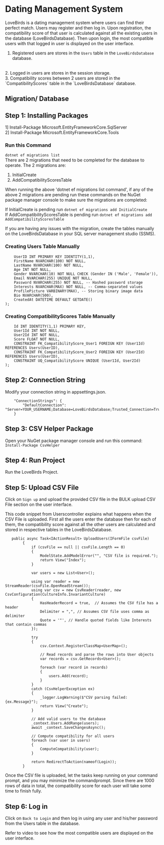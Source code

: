 # Dating Management System

LoveBirds is a dating management system where users can find their perfect match.
Users may register and then log in. Upon registration, the compatibility score of that user is calculated
against all the existing users in the database (LoveBirdsDatabase). Then upon login, 
the most compatible users with that logged in user is displayed on the user interface.

1. Registered users are stores in the `Users` table in the `LoveBirdsDatabase` database.
<br>
2. Logged in users are stores in the session storage.
<br>
3. Compatibility scores between 2 users are stored in the `CompatibilityScores` table in the `LoveBirdsDatabase`
database.
<br>

## Migration/ Database
## Step 1: Installing Packages
1] Install-Package Microsoft.EntityFrameworkCore.SqlServer <br>
2] Install-Package Microsoft.EntityFrameworkCore.Tools

### Run this Command
`dotnet ef migrations list` <br>
There are 2 migrations that need to be completed for the database to operate. The 2 migrations are: <br>
1. InitialCreate
2. AddCompatibilityScoresTable

When running the above 'dotnet ef migrations list command', if any of the above 2 migrations are pending
run these commands on the NuGet package manager console to make sure the migrations are completed:

If InitialCreate is pending run `dotnet ef migrations add InitialCreate` <br>
If AddCompatibilityScoresTable is pending run `dotnet ef migrations add AddCompatibilityScoresTable`

If you are having any issues with the migration, create the tables manually on the LoveBirdsDatabase in your 
SQL server management studio (SSMS).

### Creating Users Table Manually

```CREATE TABLE Users (
    UserID INT PRIMARY KEY IDENTITY(1,1),
    FirstName NVARCHAR(100) NOT NULL,
    LastName NVARCHAR(100) NOT NULL,
    Age INT NOT NULL,
    Gender NVARCHAR(10) NOT NULL CHECK (Gender IN ('Male', 'Female')),
    Email NVARCHAR(255) UNIQUE NOT NULL,
    Password NVARCHAR(255) NOT NULL, -- Hashed password storage
    Interests NVARCHAR(MAX) NOT NULL, -- Comma-separated values
    ProfilePicture VARBINARY(MAX), -- Storing binary image data
    Bio NVARCHAR(500),
    CreatedAt DATETIME DEFAULT GETDATE()
); 
```

### Creating CompatibilityScores Table Manually

```CREATE TABLE CompatibilityScores (
    Id INT IDENTITY(1,1) PRIMARY KEY,
    User1Id INT NOT NULL,
    User2Id INT NOT NULL,
    Score FLOAT NOT NULL,
    CONSTRAINT FK_CompatibilityScore_User1 FOREIGN KEY (User1Id) REFERENCES Users(UserID),
    CONSTRAINT FK_CompatibilityScore_User2 FOREIGN KEY (User2Id) REFERENCES Users(UserID),
    CONSTRAINT UQ_CompatibilityScore UNIQUE (User1Id, User2Id) 
);
```
## Step 2: Connection String
Modify your connection string in appsettings.json. <br>
``` "AllowedHosts": "*",
    "ConnectionStrings": {
        "DefaultConnection": "Server=YOUR_USERNAME;Database=LoveBirdsDatabase;Trusted_Connection=True;TrustServerCertificate=True;MultipleActiveResultSets=true"
    }
```

## Step 3: CSV Helper Package
Open your NuGet package manager console and run this command: `Install-Package CsvHelper`

## Step 4: Run Project
Run the LoveBirds Project.

## Step 5: Upload CSV File
Click on `Sign up` and upload the provided CSV file in the BULK upload CSV File section on the user interface.<br>

This code snippet from Userscontroller explains what happens when the CSV File is uploaded. First all the users enter the database then for each of them, 
the compatibility score against all the other users are calculated and stored in respective tables in the LoveBirdsDatabase.

``` 
   public async Task<IActionResult> UploadUsers(IFormFile csvFile)
        {
            if (csvFile == null || csvFile.Length == 0)
            {
                ModelState.AddModelError("", "CSV file is required.");
                return View("Index");
            }

            var users = new List<User>();

            using var reader = new StreamReader(csvFile.OpenReadStream());
            using var csv = new CsvReader(reader, new CsvConfiguration(CultureInfo.InvariantCulture)
            {
                HasHeaderRecord = true,  // Assumes the CSV file has a header
                Delimiter = ",", // Assumes CSV file uses comma as delimiter
                Quote = '"', // Handle quoted fields like Interests that contain commas
            });

            try
            {
                csv.Context.RegisterClassMap<UserMap>();
            
                // Read records and parse the rows into User objects
                var records = csv.GetRecords<User>();

                foreach (var record in records)
                {
                    users.Add(record);
                }
            }
            catch (CsvHelperException ex)
            {
                _logger.LogWarning($"CSV parsing failed: {ex.Message}");
                return View("Create");
            }

            // Add valid users to the database
            _context.Users.AddRange(users);
            await _context.SaveChangesAsync();

            // Compute compatibility for all users
            foreach (var user in users)
            {
                ComputeCompatibility(user);
            }

            return RedirectToAction(nameof(Login));
        }
```

Once the CSV file is uploaded, let the tasks keep running on your command prompt, and you may minimize the 
commandprompt. Since there are 1000 rows of data in total, the compatibility score for each user will take some time
to finish fully.

## Step 6: Log in
Click on `Back to Login` and then log in using any user and his/her password from the Users table in the database. <br>

 Refer to video to see how the most compatible users are displayed on the user interface.









